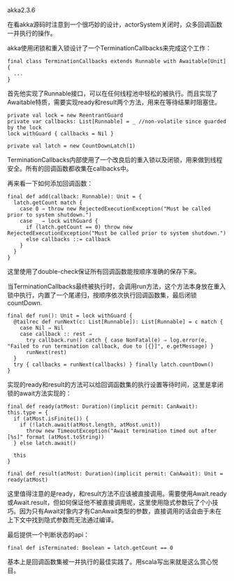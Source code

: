 akka2.3.6

在看akka源码时注意到一个很巧妙的设计，actorSystem关闭时，众多回调函数一并执行的操作。

akka使用闭锁和重入锁设计了一个TerminationCallbacks来完成这个工作：

	final class TerminationCallbacks extends Runnable with Awaitable[Unit] {
	  ...
	}

首先他实现了Runnable接口，可以在任何线程池中轻松的被执行。而且实现了Awaitable特质，需要实现ready和result两个方法，用来在等待结果时阻塞住。

	private val lock = new ReentrantGuard
    private var callbacks: List[Runnable] = _ //non-volatile since guarded by the lock
    lock withGuard { callbacks = Nil }
    
    private val latch = new CountDownLatch(1)
    
TerminationCallbacks内部使用了一个改良后的重入锁以及闭锁，用来做到线程安全。所有的回调函数都收集在callbacks中。

再来看一下如何添加回调函数：

	final def add(callback: Runnable): Unit = {
      latch.getCount match {
        case 0 ⇒ throw new RejectedExecutionException("Must be called prior to system shutdown.")
        case _ ⇒ lock withGuard {
          if (latch.getCount == 0) throw new RejectedExecutionException("Must be called prior to system shutdown.")
          else callbacks ::= callback
        }
      }
    }
    
这里使用了double-check保证所有回调函数能按顺序准确的保存下来。

当TerminationCallbacks最终被执行时，会调用run方法，这个方法本身放在重入锁中执行，内置了一个尾递归，按顺序依次执行回调函数集，最后闭锁countDown.

	final def run(): Unit = lock withGuard {
      @tailrec def runNext(c: List[Runnable]): List[Runnable] = c match {
        case Nil ⇒ Nil
        case callback :: rest ⇒
          try callback.run() catch { case NonFatal(e) ⇒ log.error(e, "Failed to run termination callback, due to [{}]", e.getMessage) }
          runNext(rest)
      }
      try { callbacks = runNext(callbacks) } finally latch.countDown()
    }
    
实现的ready和result的方法可以给回调函数集的执行设置等待时间，这里是拿闭锁的await方法实现的：

	final def ready(atMost: Duration)(implicit permit: CanAwait): this.type = {
      if (atMost.isFinite()) {
        if (!latch.await(atMost.length, atMost.unit))
          throw new TimeoutException("Await termination timed out after [%s]" format (atMost.toString))
      } else latch.await()

      this
    }

    final def result(atMost: Duration)(implicit permit: CanAwait): Unit = ready(atMost)
    
这里值得注意的是ready，和result方法不应该被直接调用。需要使用Await.ready或Await.result，但如何保证他不被直接调用呢，这里使用隐式参数玩了个小技巧。因为只有Await对象内才有CanAwait类型的参数，直接调用的话会由于未在上下文中找到隐式参数而无法通过编译。    
    
最后提供一个判断状态的api：

	final def isTerminated: Boolean = latch.getCount == 0
	
基本上是回调函数集被一并执行的最佳实践了。用scala写出来就是这么赏心悦目。